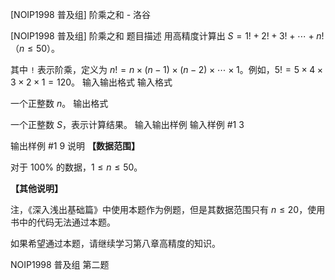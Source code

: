 



[NOIP1998 普及组] 阶乘之和 - 洛谷














[NOIP1998 普及组] 阶乘之和
题目描述
用高精度计算出 $S = 1! + 2! + 3! + \cdots + n!$（$n \le 50$）。

其中 `!` 表示阶乘，定义为 $n!=n\times (n-1)\times (n-2)\times \cdots \times 1$。例如，$5! = 5 \times 4 \times 3 \times 2 \times 1=120$。
输入输出格式
输入格式

一个正整数 $n$。
输出格式

一个正整数 $S$，表示计算结果。
输入输出样例
输入样例 #1
3

输出样例 #1
9
说明
**【数据范围】**

对于 $100 \%$ 的数据，$1 \le n \le 50$。

**【其他说明】**

注，《深入浅出基础篇》中使用本题作为例题，但是其数据范围只有 $n \le 20$，使用书中的代码无法通过本题。

如果希望通过本题，请继续学习第八章高精度的知识。

NOIP1998 普及组 第二题






